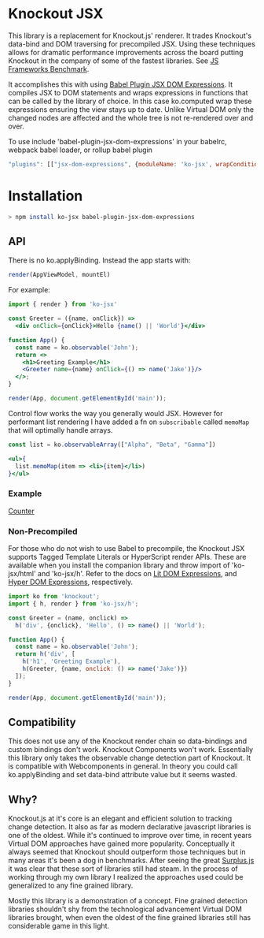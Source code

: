 # Knockout JSX

This library is a replacement for Knockout.js' renderer. It trades Knockout's data-bind and DOM traversing for precompiled JSX. Using these techniques allows for dramatic performance improvements across the board putting Knockout in the company of some of the fastest libraries. See [JS Frameworks Benchmark](https://github.com/krausest/js-framework-benchmark).

It accomplishes this with using [Babel Plugin JSX DOM Expressions](https://github.com/ryansolid/babel-plugin-jsx-dom-expressions). It compiles JSX to DOM statements and wraps expressions in functions that can be called by the library of choice. In this case ko.computed wrap these expressions ensuring the view stays up to date. Unlike Virtual DOM only the changed nodes are affected and the whole tree is not re-rendered over and over.

To use include 'babel-plugin-jsx-dom-expressions' in your babelrc, webpack babel loader, or rollup babel plugin

```js
"plugins": [["jsx-dom-expressions", {moduleName: 'ko-jsx', wrapConditionals: true}]]
```

# Installation
```sh
> npm install ko-jsx babel-plugin-jsx-dom-expressions
```

## API

There is no ko.applyBinding. Instead the app starts with:

```js
render(AppViewModel, mountEl)
```

For example:

```jsx
import { render } from 'ko-jsx'

const Greeter = ({name, onClick}) =>
  <div onClick={onClick}>Hello {name() || 'World'}</div>

function App() {
  const name = ko.observable('John');
  return <>
    <h1>Greeting Example</h1>
    <Greeter name={name} onClick={() => name('Jake')}/>
  </>;
}

render(App, document.getElementById('main'));
```

Control flow works the way you generally would JSX. However for performant list rendering I have added a fn on `subscribable` called `memoMap` that will optimally handle arrays.

```jsx
const list = ko.observableArray(["Alpha", "Beta", "Gamma"])

<ul>{
  list.memoMap(item => <li>{item}</li>)
}</ul>
```
### Example
[Counter](https://codesandbox.io/s/knockout-jsx-counter-dqtc2)

### Non-Precompiled

For those who do not wish to use Babel to precompile, the Knockout JSX supports Tagged Template Literals or HyperScript render APIs. These are available when you install the companion library and throw import of 'ko-jsx/html' and 'ko-jsx/h'. Refer to the docs on [Lit DOM Expressions](https://github.com/ryansolid/lit-dom-expressions), and [Hyper DOM Expressions](https://github.com/ryansolid/hyper-dom-expressions), respectively.

```js
import ko from 'knockout';
import { h, render } from 'ko-jsx/h';

const Greeter = (name, onclick) =>
  h('div', {onclick}, 'Hello', () => name() || 'World');

function App() {
  const name = ko.observable('John');
  return h('div', [
    h('h1', 'Greeting Example'),
    h(Greeter, {name, onclick: () => name('Jake')})
  ]);
}

render(App, document.getElementById('main'));
```

## Compatibility

This does not use any of the Knockout render chain so data-bindings and custom bindings don't work. Knockout Components won't work. Essentially this library only takes the observable change detection part of Knockout. It is compatible with Webcomponents in general. In theory you could call ko.applyBinding and set data-bind attribute value but it seems wasted.

## Why?

Knockout.js at it's core is an elegant and efficient solution to tracking change detection. It also as far as modern declarative javascript libraries is one of the oldest.  While it's continued to improve over time, in recent years Virtual DOM approaches have gained more popularity. Conceptually it always seemed that Knockout should outperform those techniques but in many areas it's been a dog in benchmarks.  After seeing the great [Surplus.js](https://github.com/adamhaile/surplus) it was clear that these sort of libraries still had steam. In the process of working through my own library I realized the approaches used could be generalized to any fine grained library.

Mostly this library is a demonstration of a concept. Fine grained detection libraries shouldn't shy from the technological advancement Virtual DOM libraries brought, when even the oldest of the fine grained libraries still has considerable game in this light.